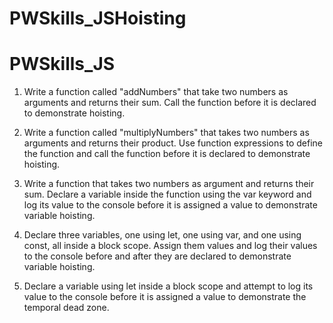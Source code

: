 # PWSkills_JSHoisting

# PWSkills_JS

1. Write a function called "addNumbers" that take two numbers as arguments and returns their sum. Call the function before it is declared to demonstrate hoisting.

2. Write a function called "multiplyNumbers" that takes two numbers as arguments and returns their product. Use function expressions to define the function and call the function before it is declared to demonstrate hoisting.

3. Write a function that takes two numbers as argument and returns their sum. Declare a variable inside the function using the var keyword and log its value to the console before it is assigned a value to demonstrate variable hoisting.

4. Declare three variables, one using let, one using var, and one using const, all inside a block scope. Assign them values and log their values to the console before and after they are declared to demonstrate variable hoisting.

5. Declare a variable using let inside a block scope and attempt to log its value to the console before it is assigned a value to demonstrate the temporal dead zone.